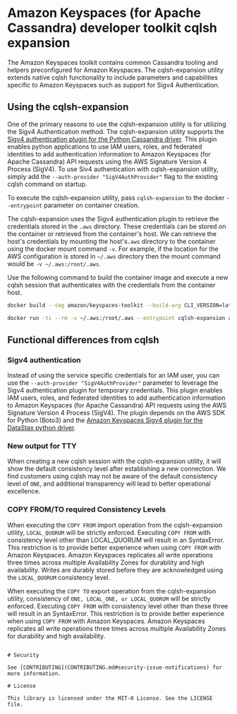#  Amazon Keyspaces (for Apache Cassandra) developer toolkit cqlsh expansion

The Amazon Keyspaces toolkit contains common Cassandra tooling and helpers preconfigured for Amazon Keyspaces. The cqlsh-expansion utility extends native cqlsh functionality to include parameters and capabilities specific to Amazon Keyspaces such as support for Sigv4 Authentication.


## Using the cqlsh-expansion
One of the primary reasons to use the cqlsh-expansion utility is for utilizing the Sigv4 Authentication method. The cqlsh-expansion utility supports the [Sigv4 authentication plugin for the Python Cassandra driver](https://github.com/aws/aws-sigv4-auth-cassandra-python-driver-plugin). This plugin enables python applications to use IAM users, roles, and federated identities to add authentication information to Amazon Keyspaces (for Apache Cassandra) API requests using the AWS Signature Version 4 Process (SigV4).  To use Siv4 authentication with cqlsh-expansion utility, simply add the `--auth-provider "SigV4AuthProvider"` flag to the existing cqlsh command on startup.   

To execute the cqlsh-expansion utility, pass `cqlsh-expansion` to the docker `--entrypoint` parameter on container creation.

 The cqlsh-expansion uses the Sigv4 authentication plugin to retrieve the credentials stored in the `.aws` directory. These credentials can be stored on the container or retrieved from the container's host.  We can retrieve the host's credentials by mounting the host's`.aws` directory to the container using the docker mount command ```-v```. For example, if the location for the AWS configuration is stored in `~/.aws` directory then the mount command would be `-v ~/.aws:/root/.aws`.

Use the following command to build the container image and execute a new cqlsh session that authenticates with the credentials from the container host.  

```sh
docker build --tag amazon/keyspaces-toolkit --build-arg CLI_VERSION=latest https://github.com/aws-samples/amazon-keyspaces-toolkit.git

docker run -ti --rm -v ~/.aws:/root/.aws --entrypoint cqlsh-expansion amazon/keyspaces-toolkit cassandra.us-east-1.amazonaws.com --auth-provider "SigV4AuthProvider" --ssl
```

## Functional differences from cqlsh

### Sigv4 authentication
Instead of using the service specific credentials for an IAM user, you can use the `--auth-provider "SigV4AuthProvider"` parameter to leverage the Sigv4 authentication plugin for temporary credentials.  This plugin enables IAM users, roles, and federated identities to add authentication information to Amazon Keyspaces (for Apache Cassandra) API requests using the AWS Signature Version 4 Process (SigV4). The plugin depends on the AWS SDK for Python (Boto3) and the [Amazon Keyspaces Sigv4 plugin for the DataStax python driver](https://github.com/aws/aws-sigv4-auth-cassandra-python-driver-plugin).

### New output for TTY
When creating a new cqlsh session with the cqlsh-expansion utility, it will show the default consistency level after establishing a new connection. We find customers using cqlsh may not be aware of the default consistency level of `ONE`, and additional transparency will lead to better operational excellence.  

### COPY FROM/TO required Consistency Levels  
When executing the `COPY FROM` import operation from the cqlsh-expansion utility, `LOCAL_QUORUM` will be strictly enforced. Executing `COPY FROM` with consistency level other than LOCAL_QUORUM will result in an SyntaxError.  This restriction is to provide better experience when using `COPY FROM` with Amazon Keyspaces. Amazon Keyspaces replicates all write operations three times across multiple Availability Zones for durability and high availability. Writes are durably stored before they are acknowledged using the `LOCAL_QUORUM` consistency level.

When executing the `COPY TO` export operation from the cqlsh-expansion utility, consistency of `ONE, LOCAL_ONE, or LOCAL_QUORUM` will be strictly enforced. Executing `COPY FROM` with consistency level other than these three will result in an SyntaxError.  This restriction is to provide better experience when using `COPY FROM` with Amazon Keyspaces. Amazon Keyspaces replicates all write operations three times across multiple Availability Zones for durability and high availability.
```

# Security

See [CONTRIBUTING](CONTRIBUTING.md#security-issue-notifications) for more information.

# License

This library is licensed under the MIT-0 License. See the LICENSE file.
